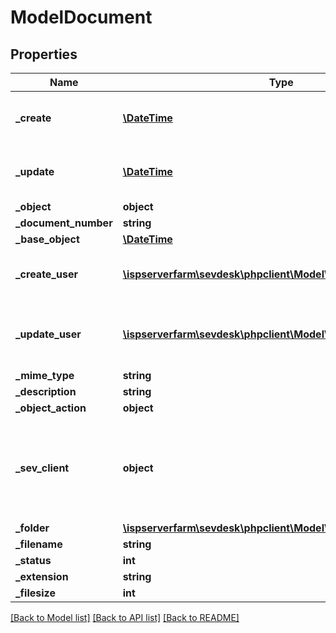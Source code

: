 # ModelDocument

## Properties
Name | Type | Description | Notes
------------ | ------------- | ------------- | -------------
**_create** | [**\DateTime**](\DateTime.md) | date the document was created | [optional] 
**_update** | [**\DateTime**](\DateTime.md) | date the document was last updated | [optional] 
**_object** | **object** |  | [optional] 
**_document_number** | **string** |  | [optional] 
**_base_object** | [**\DateTime**](\DateTime.md) |  | [optional] 
**_create_user** | [**\ispserverfarm\sevdesk\phpclient\Model\ModelSevUser**](ModelSevUser.md) | SevUser who created the document | [optional] 
**_update_user** | [**\ispserverfarm\sevdesk\phpclient\Model\ModelSevUser**](ModelSevUser.md) | SevUser who last updated the document | [optional] 
**_mime_type** | **string** |  | [optional] 
**_description** | **string** |  | [optional] 
**_object_action** | **object** |  | [optional] 
**_sev_client** | **object** | sevClient is the unique id every customer has and is used in nearly all operations | [optional] 
**_folder** | [**\ispserverfarm\sevdesk\phpclient\Model\ModelDocumentFolder**](ModelDocumentFolder.md) |  | [optional] 
**_filename** | **string** |  | [optional] 
**_status** | **int** |  | [optional] 
**_extension** | **string** |  | [optional] 
**_filesize** | **int** |  | [optional] 

[[Back to Model list]](../README.md#documentation-for-models) [[Back to API list]](../README.md#documentation-for-api-endpoints) [[Back to README]](../README.md)


